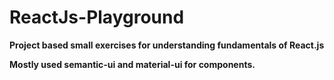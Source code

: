 # ReactJs-Playground

**Project based small exercises for understanding fundamentals of React.js**

**Mostly used semantic-ui and material-ui for components.** 


